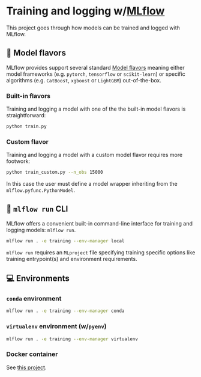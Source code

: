 # Training and logging w/[MLflow](https://mlflow.org/)

This project goes through how models can be trained and logged with MLflow.

## :candy: Model flavors

MLflow provides support several standard [Model flavors](https://mlflow.org/docs/latest/models.html#built-in-model-flavors) meaning either model frameworks (e.g. `pytorch`, `tensorflow` or `scikit-learn`) or specific algorithms (e.g. `CatBoost`, `xgboost` or `LightGBM`) out-of-the-box. 

### Built-in flavors

Training and logging a model with one of the the built-in model flavors is straightforward:

```bash
python train.py
```

### Custom flavor

Training and logging a model with a custom model flavor requires more footwork:

```bash
python train_custom.py --n_obs 15000
```

In this case the user must define a model wrapper inheriting from the `mlflow.pyfunc.PythonModel`.

## :shell: `mlflow run` CLI

MLflow offers a convenient built-in command-line interface for training and logging models: `mlflow run`. 

```bash
mlflow run . -e training --env-manager local
```
`mlflow run` requires an `MLproject` file specifying training specific options like training entrypoint(s) and environment requirements.

## :computer: Environments

### `conda` environment

```bash
mlflow run . -e training --env-manager conda
```

### `virtualenv` environment (w/`pyenv`)

```bash
mlflow run . -e training --env-manager virtualenv
```

### Docker container

See [this project](https://github.com/smaakage85/mlflowdocker).










